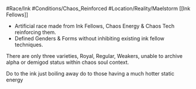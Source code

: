 #Race/Ink
#Conditions/Chaos_Reinforced 
#Location/Reality/Maelstorm 
[[Ink Fellows]]

- Artificial race made from Ink Fellows, Chaos Energy & Chaos Tech reinforcing them.
- Defined Genders & Forms without inhibiting existing ink fellow techniques.

There are only three varieties, Royal, Regular, Weakers, unable to archive alpha or demigod status within chaos soul context.

Do to the ink just boiling away do to those having a much hotter static energy